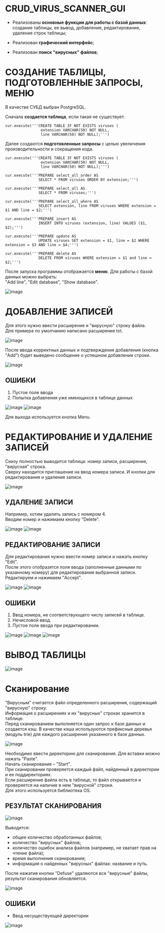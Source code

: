 # **CRUD_VIRUS_SCANNER_GUI**
-	Реализованы **основные функции для работы с базой данных**: создание таблицы, ее вывод, добавление, редактирование, удаление строк таблицы;

-	Реализован **графический интерфейс**;

-	Реализован **поиск "вирусных" файлов**;

# **СОЗДАНИЕ ТАБЛИЦЫ, ПОДГОТОВЛЕННЫЕ  ЗАПРОСЫ, МЕНЮ**
В качестве СУБД выбран PostgreSQL.

Сначала **создается таблица**, если такая не существует.  
```
cur.execute('''CREATE TABLE IF NOT EXISTS viruses (
                extension VARCHAR(50) NOT NULL,
                line VARCHAR(50) NOT NULL);''')
```

Далее создаются **подготовленные запросы** с целью увеличения производительности и сокращения кода.
```
cur.execute('''CREATE TABLE IF NOT EXISTS viruses (
                extension VARCHAR(50) NOT NULL,
                line VARCHAR(50) NOT NULL);''')

cur.execute('''PREPARE select_all_order AS
               SELECT * FROM viruses ORDER BY extension;''')

cur.execute('''PREPARE select_all AS
               SELECT * FROM viruses;''')

cur.execute('''PREPARE select_all_where AS 
               SELECT extension, line FROM viruses WHERE extension = $1 AND line = $2;''')

cur.execute('''PREPARE insert AS 
               INSERT INTO viruses (extension, line) VALUES ($1, $2);''')

cur.execute('''PREPARE update AS 
               UPDATE viruses SET extension = $1, line = $2 WHERE extension = $3 AND line = $4;''')

cur.execute('''PREPARE delete AS
               DELETE FROM viruses WHERE extension = $1 and line = $2;''')
```               

После запуска программы отображается **меню**. Для работы с базой данных можно выбрать:  
"Add line", "Edit database", "Show database".

![image](https://user-images.githubusercontent.com/116901579/198886889-0f8e0033-368f-4eb4-9fee-aac83535ae85.png)

# ДОБАВЛЕНИЕ ЗАПИСЕЙ
Для этого нужно ввести расширение и "вирусную" строку файла.  
Для примера по умолчанию написано расширение txt.

![image](https://user-images.githubusercontent.com/116901579/198886965-9ef38d38-4289-43c0-9eb4-37ff6b0d577b.png)

После ввода корректных данных и подтверждения добавления (кнопка "Add") будет выведено сообщение о успешном добавлении строки.

![image](https://user-images.githubusercontent.com/116901579/198887073-f51a826b-096f-452f-bb5a-0fc9f168ffbb.png)

## ОШИБКИ

1. Пустое поле ввода  
2. Попытка добавления уже имеющихся в таблице данных

![image](https://user-images.githubusercontent.com/116901579/198887249-c49df72b-9939-4d25-be67-68a97f6a9377.png)
![image](https://user-images.githubusercontent.com/116901579/198887366-ab7ca8fc-f40c-4a7b-8f54-ee9bb5b7c3a2.png)

Для выхода используется кнопка Menu.

# РЕДАКТИРОВАНИЕ И УДАЛЕНИЕ ЗАПИСЕЙ
Снизу полностью выводится таблица: номер записи, расширение, "вирусная" строка.  
Сверху находится приглашение на ввод номера записи. И кнопки для редактирования и удаления записи.

![image](https://user-images.githubusercontent.com/116901579/198887417-73c9ae1c-493b-4f87-8b46-7b4ee6f61715.png)

## УДАЛЕНИЕ ЗАПИСИ
Например, хотим удалить запись с номером 4.  
Вводим номер и нажимаем кнопку "Delete".

![image](https://user-images.githubusercontent.com/116901579/198887448-49069a4c-d7b1-453c-81a9-6e0ee2bbe30a.png)
![image](https://user-images.githubusercontent.com/116901579/198887452-039d368e-4c9b-4131-957a-13c4a198e8d3.png)

## РЕДАКТИРОВАНИЕ ЗАПИСИ
Для редактирования нужно ввести номер записи и нажать кнопку "Edit".  
После этого отобразятся поля ввода (заполненные данными по указанному номеру) для редактирования выбранной записи.  
Редактируем и нажимаем "Accept". 

![image](https://user-images.githubusercontent.com/116901579/198887504-4742ef7b-a3b6-4b8e-99b0-7f51f522a0c7.png)
![image](https://user-images.githubusercontent.com/116901579/198887506-3f14e8e2-ecb7-48d0-80f6-5ddfa9e62caf.png)

## ОШИБКИ

1.	Ввод номера, не соответствующего числу записей в таблице.
2.	Нечисловой ввод.
3.	Пустое поле ввода при редактировании.

![image](https://user-images.githubusercontent.com/116901579/198887518-62ecd402-335c-4668-a714-0dc270878936.png)
![image](https://user-images.githubusercontent.com/116901579/198887519-c7df1179-4c88-4f90-a630-56006913cbdf.png)
![image](https://user-images.githubusercontent.com/116901579/198887642-5f8fc802-e794-44c4-9a1b-26210d36d941.png)

# ВЫВОД ТАБЛИЦЫ

![image](https://user-images.githubusercontent.com/116901579/198887691-60e349d1-31a0-42bf-a1d3-5173d91e1635.png)

# Сканирование
"Вирусным" считается файл определенного расширения, содержащий "вирусную" строку.  
Информация о расширениях и их "вирусных" строках хранится в таблице.  
Перед сканированием выполняется один запрос к базе данных и создается кэш. В качестве кэша используются префиксные деревья (модуль trie) для каждого расширения указанного в базе данных.  

![image](https://user-images.githubusercontent.com/116901579/198887751-d651f614-bfa1-4c8c-80f4-503225ca279a.png)

Необходимо ввести директорию для сканирования. Для вставки можно нажать "Paste".  
Начать сканирование – "Start".  
При сканировании проверяется каждый файл, найденный в директории и ее поддиректориях.  
Если расширение файла есть в таблице, то файл открывается и проверяется на наличие в нем "вирусной" строки.  
Для этого используется библиотека OS.  

## РЕЗУЛЬТАТ СКАНИРОВАНИЯ

![image](https://user-images.githubusercontent.com/116901579/198887794-f5c3f835-81fb-4e2a-aab1-1c80ecbcc89b.png)

Выводится:  
*	общее количество обработанных файлов; 
*	количество "вирусных" файлов;
*	количество ошибок анализа файлов (например, не хватает прав на чтение файла);
*	время выполнения сканирования;
*	информация о найденных "вирусных" файлах: название и путь.

После нажатия кнопки "Defuse" удаляются все "вирусные" файлы, результат сканирования обновляется.

![image](https://user-images.githubusercontent.com/116901579/198887856-8d1098af-1fda-4f28-af02-c271d27b222c.png)

## ОШИБКИ

* Ввод несуществующей директории

![image](https://user-images.githubusercontent.com/116901579/198887886-6c7d0df2-1772-44bc-9fb3-e50ebabdbc70.png)



